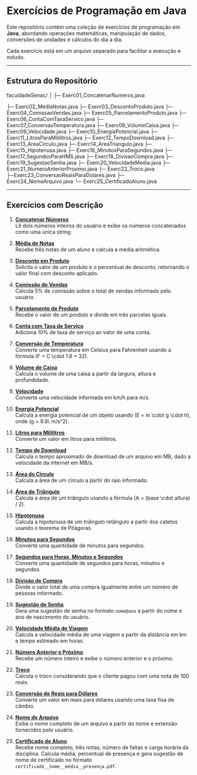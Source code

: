 
# Exercícios de Programação em Java

Este repositório contém uma coleção de exercícios de programação em **Java**, abordando operações matemáticas, manipulação de dados, conversões de unidades e cálculos do dia a dia.

Cada exercício está em um arquivo separado para facilitar a execução e estudo.

---

## Estrutura do Repositório

faculdadeSenac/
│
├─ Exerc01_ConcatenarNumeros.java

├─ Exerc02_MediaNotas.java
├─ Exerc03_DescontoProduto.java
├─ Exerc04_ComissaoVendas.java
├─ Exerc05_ParcelamentoProduto.java
├─ Exerc06_ContaComTaxaServico.java
├─ Exerc07_ConversaoTemperatura.java
├─ Exerc08_VolumeCaixa.java
├─ Exerc09_Velocidade.java
├─ Exerc10_EnergiaPotencial.java
├─ Exerc11_LitrosParaMililitros.java
├─ Exerc12_TempoDownload.java
├─ Exerc13_AreaCirculo.java
├─ Exerc14_AreaTriangulo.java
├─ Exerc15_Hipotenusa.java
├─ Exerc16_MinutosParaSegundos.java
├─ Exerc17_SegundosParaHMS.java
├─ Exerc18_DivisaoCompra.java
├─ Exerc19_SugestaoSenha.java
├─ Exerc20_VelocidadeMedia.java
├─ Exerc21_NumeroAnteriorProximo.java
├─ Exerc22_Troco.java
├─Exerc23_ConversaoReaisParaDolares.java
├─ Exerc24_NomeArquivo.java
└─ Exerc25_CertificadoAluno.java

---

## Exercícios com Descrição

1. **[Concatenar Números](./Exerc01_ConcatenarNumeros.java)**  
   Lê dois números inteiros do usuário e exibe os números concatenados como uma única string.

2. **[Média de Notas](./Exerc02_MediaNotas.java)**  
   Recebe três notas de um aluno e calcula a média aritmética.

3. **[Desconto em Produto](./Exerc03_DescontoProduto.java)**  
   Solicita o valor de um produto e o percentual de desconto, retornando o valor final com desconto aplicado.

4. **[Comissão de Vendas](./Exerc04_ComissaoVendas.java)**  
   Calcula 5% de comissão sobre o total de vendas informado pelo usuário.

5. **[Parcelamento de Produto](./Exerc05_ParcelamentoProduto.java)**  
   Recebe o valor de um produto e divide em três parcelas iguais.

6. **[Conta com Taxa de Serviço](./Exerc06_ContaComTaxaServico.java)**  
   Adiciona 10% de taxa de serviço ao valor de uma conta.

7. **[Conversão de Temperatura](./Exerc07_ConversaoTemperatura.java)**  
   Converte uma temperatura em Celsius para Fahrenheit usando a fórmula \(F = C \cdot 1.8 + 32\).

8. **[Volume de Caixa](./Exerc08_VolumeCaixa.java)**  
   Calcula o volume de uma caixa a partir da largura, altura e profundidade.

9. **[Velocidade](./Exerc09_Velocidade.java)**  
   Converte uma velocidade informada em km/h para m/s.

10. **[Energia Potencial](./Exerc10_EnergiaPotencial.java)**  
    Calcula a energia potencial de um objeto usando \(E = m \cdot g \cdot h\), onde \(g = 9.8\ m/s^2\).

11. **[Litros para Mililitros](./Exerc11_LitrosParaMililitros.java)**  
    Converte um valor em litros para mililitros.

12. **[Tempo de Download](./Exerc12_TempoDownload.java)**  
    Calcula o tempo aproximado de download de um arquivo em MB, dado a velocidade da internet em MB/s.

13. **[Área do Círculo](./Exerc13_AreaCirculo.java)**  
    Calcula a área de um círculo a partir do raio informado.

14. **[Área do Triângulo](./Exerc14_AreaTriangulo.java)**  
    Calcula a área de um triângulo usando a fórmula \(A = (base \cdot altura) / 2\).

15. **[Hipotenusa](./Exerc15_Hipotenusa.java)**  
    Calcula a hipotenusa de um triângulo retângulo a partir dos catetos usando o teorema de Pitágoras.

16. **[Minutos para Segundos](./Exerc16_MinutosParaSegundos.java)**  
    Converte uma quantidade de minutos para segundos.

17. **[Segundos para Horas, Minutos e Segundos](./Exerc17_SegundosParaHMS.java)**  
    Converte uma quantidade de segundos para horas, minutos e segundos.

18. **[Divisão de Compra](./Exerc18_DivisaoCompra.java)**  
    Divide o valor total de uma compra igualmente entre um número de pessoas informado.

19. **[Sugestão de Senha](./Exerc19_SugestaoSenha.java)**  
    Gera uma sugestão de senha no formato `nome@ano` a partir do nome e ano de nascimento do usuário.

20. **[Velocidade Média de Viagem](./Exerc20_VelocidadeMedia.java)**  
    Calcula a velocidade média de uma viagem a partir da distância em km e tempo estimado em horas.

21. **[Número Anterior e Próximo](./Exerc21_NumeroAnteriorProximo.java)**  
    Recebe um número inteiro e exibe o número anterior e o próximo.

22. **[Troco](./Exerc22_Troco.java)**  
    Calcula o troco considerando que o cliente pagou com uma nota de 100 reais.

23. **[Conversão de Reais para Dólares](./Exerc23_ConversaoReaisParaDolares.java)**  
    Converte um valor em reais para dólares usando uma taxa fixa de câmbio.

24. **[Nome de Arquivo](./Exerc24_NomeArquivo.java)**  
    Exibe o nome completo de um arquivo a partir do nome e extensão fornecidos pelo usuário.

25. **[Certificado de Aluno](./Exerc25_CertificadoAluno.java)**  
    Recebe nome completo, três notas, número de faltas e carga horária da disciplina. Calcula média, percentual de presença e gera sugestão de nome de certificado no formato `certificado__nome__média__presença.pdf`.